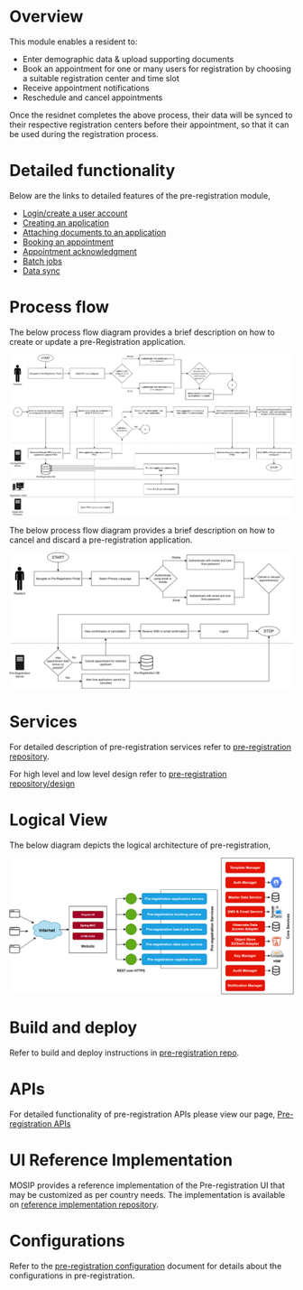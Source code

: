 # Overview

This module enables a resident to:
* Enter demographic data & upload supporting documents
* Book an appointment for one or many users for registration by choosing a suitable registration center and time slot
* Receive appointment notifications
* Reschedule and cancel appointments

Once the residnet completes the above process, their data will be synced to their respective registration centers before their appointment, so that it can be used during the registration process.

# Detailed functionality

Below are the links to detailed features of the pre-registration module,
* [Login/create a user account](Login-or-create-a-user-account.md)
* [Creating an application](Creating-an-application.md)
* [Attaching documents to an application](Attaching-documents-to-an-application.md)
* [Booking an appointment](Booking-an-appointment.md)
* [Appointment acknowledgment](Appointment-acknowledgment.md)
* [Batch jobs](Batch-jobs.md)
* [Data sync](Data-sync.md)

# Process flow

The below process flow diagram provides a brief description on how to create or update a pre-Registration application.

![](_images/pre_registration_process_flow-create_or_update_applications.png)

The below process flow diagram provides a brief description on how to cancel and discard a pre-registration application.

![](_images/pre_registration_process_flow-cancel_or_discard_applications.png)

# Services

For detailed description of pre-registration services refer to [pre-registration repository](https://github.com/mosip/pre-registration).

For high level and low level design refer to [pre-registration repository/design](https://github.com/mosip/pre-registration/design)

# Logical View

The below diagram depicts the logical architecture of pre-registration,

![](_images/pre_registration-logic_architecture_diagram.png)

# Build and deploy
Refer to build and deploy instructions in [pre-registration repo](https://github.com/mosip/pre-registration).

# APIs
For detailed functionality of pre-registration APIs please view our page, [Pre-registration APIs](../../../api-reference/Pre-Registration-APIs.md)

# UI Reference Implementation
MOSIP provides a reference implementation of the Pre-registration UI that may be customized as per country needs. The implementation is available on [reference implementation repository](https://github.com/mosip/mosip-ref-impl).

# Configurations
Refer to the [pre-registration configuration](Pre-Registration-Configuration.md) document for details about the configurations in pre-registration.